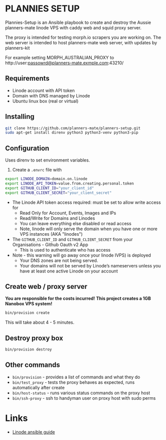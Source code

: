 PLANNIES SETUP
==============

Plannies-Setup is an Ansible playbook to create and destroy the Aussie planners-mate linode VPS with caddy web and squid proxy server.

The proxy is intended for testing morph.io scrapers you are working on.
The web server is intended to host planners-mate web server, with updates by planners-kit 

For example setting MORPH_AUSTRALIAN_PROXY
to http://user:passowrd@planners-mate.exmple.com:43210/

Requirements
------------
 
* Linode account with API token
* Domain with DNS managed by Linode
* Ubuntu linux box (real or virtual)
 
Installing
----------

```bash
git clone https://github.com/planners-mate/planners-setup.git
sudo apt-get install direnv python3 python3-venv python3-pip
```

Configuration
-------------

Uses direnv to set environment variables.

1. Create a `.envrc` file with

```bash
export LINODE_DOMAIN=domain.on.linode
export LINODE_API_TOKEN=value.from.creating.personal.token
export GITHUB_CLIENT_ID="your_client_id"
export GITHUB_CLIENT_SECRET="your_client_secret"
```
* The Linode API token access required: must be set to allow write access for 
  * Read Only for Account, Events, Images and IPs
  * Read/Write for Domains and Linodes
  * You can leave everything else disabled or read access
  * Note, linode will only serve the domain when you have one or more VPS instances (AKA "linodes")
* The `GITHUB_CLIENT_ID` and `GITHUB_CLIENT_SECRET` from your Organisations - Github Oauth v2 App
  * This is used to authenticate who has access
* Note - this warning will go away once your linode IVPS) is deployed
  * Your DNS zones are not being served.
  * Your domains will not be served by Linode’s nameservers unless you have at least one active Linode on your account

Create web / proxy server
-------------------------

**You are responsible for the costs incurred!**
**This project creates a 1GB Nanobox VPS system!**

```bash
bin/provision create
```

This will take about 4 - 5 minutes.

## Destroy proxy box

```bash
bin/provision destroy
```

## Other commands

* `bin/provision` - provides a list of commands and what they do
* `bin/test_proxy` - tests the proxy behaves as expected, 
  runs automatically after create
* `bin/host-status` - runs various status commands on the proxy host
* `bin/ssh-proxy` - ssh to handyman user on proxy host
  with sudo perms

# Links

* [Linode ansible guide](https://www.linode.com/docs/guides/deploy-linodes-using-linode-ansible-collection/)


